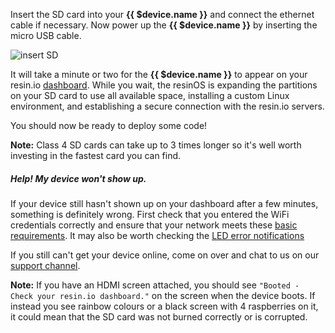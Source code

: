 Insert the SD card into your **{{ $device.name }}** and connect the ethernet cable if necessary. Now power up the **{{ $device.name }}** by inserting the micro USB cable.

![insert SD](/img/gifs/insert-sd.gif)

It will take a minute or two for the **{{ $device.name }}** to appear on your resin.io [dashboard][resinDash]. While you wait, the resinOS is expanding the partitions on your SD card to use all available space, installing a custom Linux environment, and establishing a secure connection with the resin.io servers.

You should now be ready to deploy some code!

__Note:__ Class 4 SD cards can take up to 3 times longer so it's well worth investing in the fastest card you can find.

##### Help! My device won't show up.
If your device still hasn't shown up on your dashboard after a few minutes, something is definitely wrong. First check that you entered the WiFi credentials correctly and ensure that your network meets these [basic requirements][networkRequirements]. It may also be worth checking the [LED error notifications][errorNotifications]

If you still can't get your device online, come on over and chat to us on our [support channel][usingSupport].

__Note:__ If you have an HDMI screen attached, you should see `"Booted - Check your resin.io dashboard."` on the screen when the device boots. If instead you see rainbow colours or a black screen with 4 raspberries on it, it could mean that the SD card was not burned correctly or is corrupted.

[resinDash]:https://dashboard.resin.io/
[networkRequirements]:/deployment/network/#network-requirements
[usingSupport]:/support/
[errorNotifications]:/troubleshooting/error
